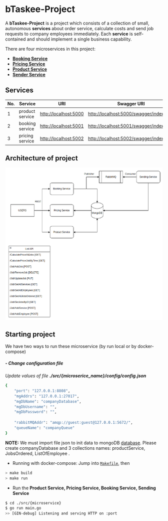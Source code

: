 # bTaskee-Project

A **bTaskee-Project** is a project which consists of a collection of small, autonomous **services** about order service, calculate costs and send job requests to company employees immediately. Each **service** is self-contained and should implement a single business capability. 

There are four microservices in this project:
* [**Booking Service**](./src/booking-microservice/)
* [**Pricing Service**](./src/pricing-microservice/)
* [**Product Service**](./src/product-microservice/)
* [**Sender Service**](./src/sending-microservice/)

## Services

No. | Service | URI | Swagger URI
--- | --- | --- | ---
1 | product service | [http://localhost:5000](http://localhost:5000) | [http://localhost:5000/swagger/index.html](http://localhost:5000/swagger/index.html)
2 | booking service | [http://localhost:5001](http://localhost:5001) | [http://localhost:5001/swagger/index.html](http://localhost:5001/swagger/index.html)
3 | pricing service | [http://localhost:5002](http://localhost:5002) | [http://localhost:5002/swagger/index.html](http://localhost:5002/swagger/index.html)


## Architecture of project
![Microservices](./diagram.png)
## Starting project
We have two ways to run these microservice (by run local or by docker-compose)

##### - Change configuration file
<em>Update values of file **./src/{microserice_name}/config/config.json**</em>
```sh
{
    "port": "127.0.0.1:8808",
    "mgAddrs": "127.0.0.1:27017",
    "mgDbName": "companyDatabase",
    "mgDbUsername": "",
    "mgDbPassword": "",

    "rabbitMQAddr": "amqp://guest:guest@127.0.0.1:5672/",
    "queueName": "companyQueue"
}
```
**NOTE:** We must import file json to init data to mongoDB [database](./metadata/). Please create companyDatabase and 3 collections names: productService, JobsOrdered, ListOfEmployee .

- Running with docker-compose: Jump into [`Makefile`](./Makefile), then

```bash
> make build
> make run
```



* Run the <strong>Product Service, Pricing Service, Booking Service, Sending Service</strong> 
```sh
$ cd ./src/{microservice}
$ go run main.go
>> [GIN-debug] Listening and serving HTTP on :port
```
